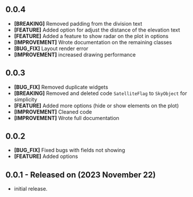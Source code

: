 ## 0.0.4

* **[BREAKING]** Removed padding from the division text
* **[FEATURE]** Added option for adjust the distance of the elevation text
* **[FEATURE]** Added a feature to show radar on the plot in options
* **[IMPROVEMENT]** Wrote documentation on the remaining classes
* **[BUG_FIX]** Layout render error
* **[IMPROVEMENT]** increased drawing performance

## 0.0.3

* **[BUG_FIX]** Removed duplicate widgets
* **[BREAKING]** Removed and deleted code  `SatelliteFlag` to `SkyObject` for simplicity
* **[FEATURE]** Added more options (hide or show elements on the plot)
* **[IMPROVEMENT]** Cleaned code
* **[IMPROVEMENT]** Wrote full documentation

## 0.0.2

* **[BUG_FIX]** Fixed bugs with fields not showing
* **[FEATURE]** Added options

## 0.0.1 - Released on (2023 November 22)

* initial release.
